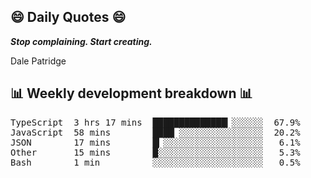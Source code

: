 ## 😄 Daily Quotes 😄

_**Stop complaining. Start creating.**_

Dale Patridge



## 📊 Weekly development breakdown 📊

<pre>TypeScript  3 hrs 17 mins  ██████████████▎░░░░░░  67.9%
JavaScript  58 mins        ████▏░░░░░░░░░░░░░░░░  20.2%
JSON        17 mins        █▎░░░░░░░░░░░░░░░░░░░   6.1%
Other       15 mins        █░░░░░░░░░░░░░░░░░░░░   5.3%
Bash        1 min          ░░░░░░░░░░░░░░░░░░░░░   0.5%</pre>